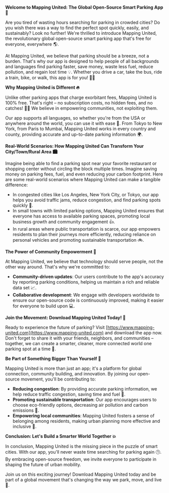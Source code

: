 **Welcome to Mapping United: The Global Open-Source Smart Parking App 🚀**

Are you tired of wasting hours searching for parking in crowded cities? Do you wish there was a way to find the perfect spot quickly, easily, and sustainably? Look no further! We're thrilled to introduce Mapping United, the revolutionary global open-source smart parking app that's free for everyone, everywhere 🌎.

At Mapping United, we believe that parking should be a breeze, not a burden. That's why our app is designed to help people of all backgrounds and languages find parking faster, save money, waste less fuel, reduce pollution, and regain lost time 💡. Whether you drive a car, take the bus, ride a train, bike, or walk, this app is for you! 🚴‍♀️

**Why Mapping United is Different 🔥**

Unlike other parking apps that charge exorbitant fees, Mapping United is 100% free. That's right – no subscription costs, no hidden fees, and no catches! 🙅‍♂️ We believe in empowering communities, not exploiting them.

Our app supports all languages, so whether you're from the USA or anywhere around the world, you can use it with ease 🔗. From Tokyo to New York, from Paris to Mumbai, Mapping United works in every country and county, providing accurate and up-to-date parking information 🌍.

**Real-World Scenarios: How Mapping United Can Transform Your City/Town/Rural Area 🏙️**

Imagine being able to find a parking spot near your favorite restaurant or shopping center without circling the block multiple times. Imagine saving money on parking fees, fuel, and even reducing your carbon footprint. Here are some real-world scenarios where Mapping United can make a tangible difference:

*   In congested cities like Los Angeles, New York City, or Tokyo, our app helps you avoid traffic jams, reduce congestion, and find parking spots quickly 🚗.
*   In small towns with limited parking options, Mapping United ensures that everyone has access to available parking spaces, promoting local business growth and community engagement 👍.
*   In rural areas where public transportation is scarce, our app empowers residents to plan their journeys more efficiently, reducing reliance on personal vehicles and promoting sustainable transportation 🚲.

**The Power of Community Empowerment 💪**

At Mapping United, we believe that technology should serve people, not the other way around. That's why we're committed to:

*   **Community-driven updates**: Our users contribute to the app's accuracy by reporting parking conditions, helping us maintain a rich and reliable data set 📈.
*   **Collaborative development**: We engage with developers worldwide to ensure our open-source code is continuously improved, making it easier for everyone to build upon 💻.

**Join the Movement: Download Mapping United Today! 🎉**

Ready to experience the future of parking? Visit [https://www.mapping-united.com](https://www.mapping-united.com) and download the app now. Don't forget to share it with your friends, neighbors, and communities – together, we can create a smarter, cleaner, more connected world one parking spot at a time 🌟.

**Be Part of Something Bigger Than Yourself 🔗**

Mapping United is more than just an app; it's a platform for global connection, community building, and innovation. By joining our open-source movement, you'll be contributing to:

*   **Reducing congestion**: By providing accurate parking information, we help reduce traffic congestion, saving time and fuel 💪.
*   **Promoting sustainable transportation**: Our app encourages users to choose eco-friendly options, decreasing air pollution and carbon emissions 🌿.
*   **Empowering local communities**: Mapping United fosters a sense of belonging among residents, making urban planning more effective and inclusive 👫.

**Conclusion: Let's Build a Smarter World Together 💥**

In conclusion, Mapping United is the missing piece in the puzzle of smart cities. With our app, you'll never waste time searching for parking again 🕒. By embracing open-source freedom, we invite everyone to participate in shaping the future of urban mobility.

Join us on this exciting journey! Download Mapping United today and be part of a global movement that's changing the way we park, move, and live 💪.